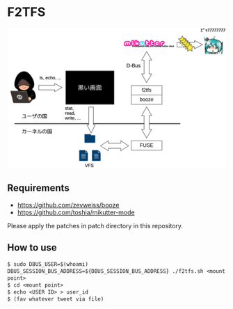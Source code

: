 # F2TFS

![f2tfs](img/f2tfs.png)

## Requirements

- https://github.com/zevweiss/booze
- https://github.com/toshia/mikutter-mode

Please apply the patches in patch directory in this repository.

## How to use

```
$ sudo DBUS_USER=$(whoami) DBUS_SESSION_BUS_ADDRESS=${DBUS_SESSION_BUS_ADDRESS} ./f2tfs.sh <mount point>
$ cd <mount point>
$ echo <USER ID> > user_id
$ (fav whatever tweet via file)
```
